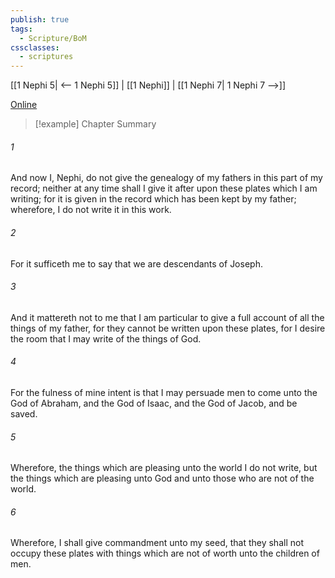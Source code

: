 ```yaml
---
publish: true
tags:
  - Scripture/BoM
cssclasses:
  - scriptures
---
```

[[1 Nephi 5| <-- 1 Nephi 5]] | [[1 Nephi]] | [[1 Nephi 7| 1 Nephi 7 -->]]

[Online](https://churchofjesuschrist.org/study/scriptures/bofm/1-ne/6?lang=eng)

>[!example] Chapter Summary
>
###### 1
And now I, Nephi, do not give the genealogy of my fathers in this part of my record; neither at any time shall I give it after upon these plates which I am writing; for it is given in the record which has been kept by my father; wherefore, I do not write it in this work.
###### 2
For it sufficeth me to say that we are descendants of Joseph.
###### 3
And it mattereth not to me that I am particular to give a full account of all the things of my father, for they cannot be written upon these plates, for I desire the room that I may write of the things of God.
###### 4
For the fulness of mine intent is that I may persuade men to come unto the God of Abraham, and the God of Isaac, and the God of Jacob, and be saved.
###### 5
Wherefore, the things which are pleasing unto the world I do not write, but the things which are pleasing unto God and unto those who are not of the world.
###### 6
Wherefore, I shall give commandment unto my seed, that they shall not occupy these plates with things which are not of worth unto the children of men.



